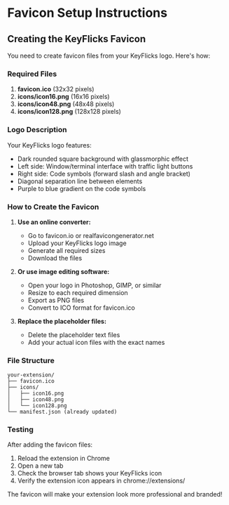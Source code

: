 # Favicon Setup Instructions

## Creating the KeyFlicks Favicon

You need to create favicon files from your KeyFlicks logo. Here's how:

### Required Files

1. **favicon.ico** (32x32 pixels)
2. **icons/icon16.png** (16x16 pixels)
3. **icons/icon48.png** (48x48 pixels)
4. **icons/icon128.png** (128x128 pixels)

### Logo Description

Your KeyFlicks logo features:
- Dark rounded square background with glassmorphic effect
- Left side: Window/terminal interface with traffic light buttons
- Right side: Code symbols (forward slash and angle bracket)
- Diagonal separation line between elements
- Purple to blue gradient on the code symbols

### How to Create the Favicon

1. **Use an online converter:**
   - Go to favicon.io or realfavicongenerator.net
   - Upload your KeyFlicks logo image
   - Generate all required sizes
   - Download the files

2. **Or use image editing software:**
   - Open your logo in Photoshop, GIMP, or similar
   - Resize to each required dimension
   - Export as PNG files
   - Convert to ICO format for favicon.ico

3. **Replace the placeholder files:**
   - Delete the placeholder text files
   - Add your actual icon files with the exact names

### File Structure

```
your-extension/
├── favicon.ico
├── icons/
│   ├── icon16.png
│   ├── icon48.png
│   └── icon128.png
└── manifest.json (already updated)
```

### Testing

After adding the favicon files:
1. Reload the extension in Chrome
2. Open a new tab
3. Check the browser tab shows your KeyFlicks icon
4. Verify the extension icon appears in chrome://extensions/

The favicon will make your extension look more professional and branded! 